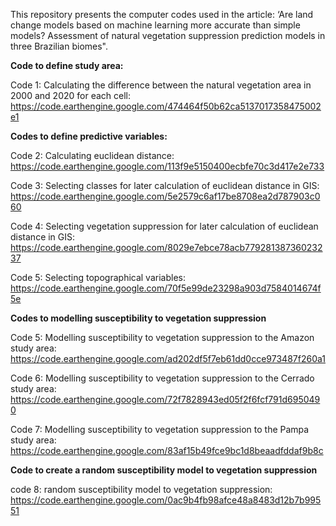 This repository presents the computer codes used in the article: ‘Are land change models based on machine learning more accurate than simple models? Assessment of natural vegetation suppression prediction models in three Brazilian biomes".

**Code to define study area:**

Code 1: Calculating the difference between the natural vegetation area in 2000 and 2020 for each cell: https://code.earthengine.google.com/474464f50b62ca5137017358475002e1

**Codes to define predictive variables:**

Code 2: Calculating euclidean distance: https://code.earthengine.google.com/113f9e5150400ecbfe70c3d417e2e733

Code 3: Selecting classes for later calculation of euclidean distance in GIS: https://code.earthengine.google.com/5e2579c6af17be8708ea2d787903c060

Code 4: Selecting vegetation suppression for later calculation of euclidean distance in GIS: https://code.earthengine.google.com/8029e7ebce78acb77928138736023237

Code 5: Selecting topographical variables: https://code.earthengine.google.com/70f5e99de23298a903d7584014674f5e

**Codes to modelling susceptibility to vegetation suppression**

Code 5: Modelling susceptibility to vegetation suppression to the Amazon study area: https://code.earthengine.google.com/ad202df5f7eb61dd0cce973487f260a1

Code 6: Modelling susceptibility to vegetation suppression to the Cerrado study area: https://code.earthengine.google.com/72f7828943ed05f2f6fcf791d6950490

Code 7: Modelling susceptibility to vegetation suppression to the Pampa study area: https://code.earthengine.google.com/83af15b49fce9bc1d8beaadfddaf9b8c

**Code to create a random susceptibility model to vegetation suppression**

code 8: random susceptibility model to vegetation suppression: https://code.earthengine.google.com/0ac9b4fb98afce48a8483d12b7b99551
